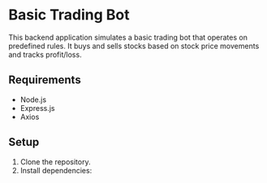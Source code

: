 # Basic Trading Bot

This backend application simulates a basic trading bot that operates on predefined rules. It buys and sells stocks based on stock price movements and tracks profit/loss.

## Requirements
- Node.js
- Express.js
- Axios

## Setup

1. Clone the repository.
2. Install dependencies:
